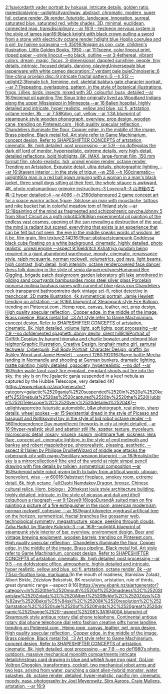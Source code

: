 [2:1](https://www.ebank.nz/aiartgenerator?category=2%3A1)[savior](https://www.ebank.nz/aiartgenerator?category=savior)[darth vader portrait by hokusai, intricate details, golden ratio, majestic](https://www.ebank.nz/aiartgenerator?category=darth%2520vader%2520portrait%2520by%2520hokusai%2C%2520intricate%2520details%2C%2520golden%2520ratio%2C%2520majestic)[playing](https://www.ebank.nz/aiartgenerator?category=playing)[--uplight](https://www.ebank.nz/aiartgenerator?category=--uplight)[city](https://www.ebank.nz/aiartgenerator?category=city)[archway, abstract, chromatic, modern, super hd, octane render, 8k render, futuristic, landscape, innovation, surreal, saturated blue, saturated red, white shades, 3D, minimal, euclidean, connected map, transdisciplinary --ar 16:9 --test](https://www.ebank.nz/aiartgenerator?category=archway%2C%2520abstract%2C%2520chromatic%2C%2520modern%2C%2520super%2520hd%2C%2520octane%2520render%2C%25208k%2520render%2C%2520futuristic%2C%2520landscape%2C%2520innovation%2C%2520surreal%2C%2520saturated%2520blue%2C%2520saturated%2520red%2C%2520white%2520shades%2C%25203D%2C%2520minimal%2C%2520euclidean%2C%2520connected%2520map%2C%2520transdisciplinary%2520--ar%252016%3A9%2520--test)[neon nervous system in the style of james jean](https://www.ebank.nz/aiartgenerator?category=neon%2520nervous%2520system%2520in%2520the%2520style%2520of%2520james%2520jean)[16:9](https://www.ebank.nz/aiartgenerator?category=16%3A9)[black knight with black crown pulling a sword from a stone with electricity octane render hd](https://www.ebank.nz/aiartgenerator?category=black%2520knight%2520with%2520black%2520crown%2520pulling%2520a%2520sword%2520from%2520a%2520stone%2520with%2520electricity%2520octane%2520render%2520hd)[light blue Hoplia coerulea and a girl,  by hajime sorayama —h 350](https://www.ebank.nz/aiartgenerator?category=light%2520blue%2520Hoplia%2520coerulea%2520and%2520a%2520girl%2C%2520%2520by%2520hajime%2520sorayama%2520%E2%80%94h%2520350)[16:9](https://www.ebank.nz/aiartgenerator?category=16%3A9)[piggie as cop, cute, children's illustration, Little Golden Books, 1950 --ar 11:1](https://www.ebank.nz/aiartgenerator?category=piggie%2520as%2520cop%2C%2520cute%2C%2520children%27s%2520illustration%2C%2520Little%2520Golden%2520Books%2C%25201950%2520--ar%252011%3A1)[scene, color linocut print, ripped paper --style linocut —no black, outline —ar 3:4](https://www.ebank.nz/aiartgenerator?category=scene%2C%2520color%2520linocut%2520print%2C%2520ripped%2520paper%2520--style%2520linocut%2520%E2%80%94no%2520black%2C%2520outline%2520%E2%80%94ar%25203%3A4)[ethereal, vibrant colors, dream, magic, focus, 3-dimensional, dappled sunshine, people, tiny details, intrinsic, focused details, dancing, playing](https://www.ebank.nz/aiartgenerator?category=ethereal%2C%2520vibrant%2520colors%2C%2520dream%2C%2520magic%2C%2520focus%2C%25203-dimensional%2C%2520dappled%2520sunshine%2C%2520people%2C%2520tiny%2520details%2C%2520intrinsic%2C%2520focused%2520details%2C%2520dancing%2C%2520playing)[Universe](https://www.ebank.nz/aiartgenerator?category=Universe)[pale blue jasperware with white cameo decoration::7 verdant pale buleChinoiserie::6 fine-china orcelain disc::9 intricate fractal pattern::5 --h 512 --uplight](https://www.ebank.nz/aiartgenerator?category=pale%2520blue%2520jasperware%2520with%2520white%2520cameo%2520decoration%3A%3A7%2520verdant%2520pale%2520buleChinoiserie%3A%3A6%2520fine-china%2520orcelain%2520disc%3A%3A9%2520intricate%2520fractal%2520pattern%3A%3A5%2520--h%2520512%2520--uplight)[2:3](https://www.ebank.nz/aiartgenerator?category=2%3A3)[female lich, feminine, evil, skeletal  baldurs gate character portrait, --ar 7:11](https://www.ebank.nz/aiartgenerator?category=female%2520lich%2C%2520feminine%2C%2520evil%2C%2520skeletal%2520%2520baldurs%2520gate%2520character%2520portrait%2C%2520--ar%25207%3A11)[repeating, overlapping, pattern, in the style of botanical illustrations, frogs, Lillies, birds, insects,  mixed with 3D, colourful, busy, detailed --ar 16:9](https://www.ebank.nz/aiartgenerator?category=repeating%2C%2520overlapping%2C%2520pattern%2C%2520in%2520the%2520style%2520of%2520botanical%2520illustrations%2C%2520frogs%2C%2520Lillies%2C%2520birds%2C%2520insects%2C%2520%2520mixed%2520with%25203D%2C%2520colourful%2C%2520busy%2C%2520detailed%2520--ar%252016%3A9)[minimal oil painting The Sioux tribe originally lived as Woodland Indians along the upper Mississippi in Minnesota --ar 16:8](https://www.ebank.nz/aiartgenerator?category=minimal%2520oil%2520painting%2520The%2520Sioux%2520tribe%2520originally%2520lived%2520as%2520Woodland%2520Indians%2520along%2520the%2520upper%2520Mississippi%2520in%2520Minnesota%2520--ar%252016%3A8)[alien hospital, highly detailed and intricate, hyper realistic, yellow and blue, sci fi, artstation, octane render, 8k --ar 7:5](https://www.ebank.nz/aiartgenerator?category=alien%2520hospital%2C%2520highly%2520detailed%2520and%2520intricate%2C%2520hyper%2520realistic%2C%2520yellow%2520and%2520blue%2C%2520sci%2520fi%2C%2520artstation%2C%2520octane%2520render%2C%25208k%2520--ar%25207%3A5)[8K](https://www.ebank.nz/aiartgenerator?category=8K)[dog, cat, yellow --ar 1:3](https://www.ebank.nz/aiartgenerator?category=dog%2C%2520cat%2C%2520yellow%2520--ar%25201%3A3)[A blueprint of steampunk style wooden phonograph,  overview, prop design, wooden cane,  trending on Pinterest.com  , High quality specular reflection ,  Chandeliers illuminate the floor, Copper  edge, in the middle of the image, Brass pipeline,  Black metal foil,  Art style refer to Game Machinarium.  concept design, Refer to SHAPESHIFTER CONCEPTS  of artstation, cinematic,  8k, high detailed,  post processing    --ar 5:9   --no dof](https://www.ebank.nz/aiartgenerator?category=A%2520blueprint%2520of%2520steampunk%2520style%2520wooden%2520phonograph%2C%2520%2520overview%2C%2520prop%2520design%2C%2520wooden%2520cane%2C%2520%2520trending%2520on%2520Pinterest.com%2520%2520%2C%2520High%2520quality%2520specular%2520reflection%2520%2C%2520%2520Chandeliers%2520illuminate%2520the%2520floor%2C%2520Copper%2520%2520edge%2C%2520in%2520the%2520middle%2520of%2520the%2520image%2C%2520Brass%2520pipeline%2C%2520%2520Black%2520metal%2520foil%2C%2520%2520Art%2520style%2520refer%2520to%2520Game%2520Machinarium.%2520%2520concept%2520design%2C%2520Refer%2520to%2520SHAPESHIFTER%2520CONCEPTS%2520%2520of%2520artstation%2C%2520cinematic%2C%2520%25208k%2C%2520high%2520detailed%2C%2520%2520post%2520processing%2520%2520%2520%2520--ar%25205%3A9%2520%2520%2520--no%2520dof)[legolas the dark elf lord of mordor, hyperrealistic, extreme details, very high-detail, detailed reflections, bold highlights, 8K, IMAX, large-format film, 150 mm format film, photo-realistic, hdr, unreal engine render, octane render, Trending on Artstation, Exquisite detail, ultra details, photographic lighting, --ar 16:9](https://www.ebank.nz/aiartgenerator?category=legolas%2520the%2520dark%2520elf%2520lord%2520of%2520mordor%2C%2520hyperrealistic%2C%2520extreme%2520details%2C%2520very%2520high-detail%2C%2520detailed%2520reflections%2C%2520bold%2520highlights%2C%25208K%2C%2520IMAX%2C%2520large-format%2520film%2C%2520150%2520mm%2520format%2520film%2C%2520photo-realistic%2C%2520hdr%2C%2520unreal%2520engine%2520render%2C%2520octane%2520render%2C%2520Trending%2520on%2520Artstation%2C%2520Exquisite%2520detail%2C%2520ultra%2520details%2C%2520photographic%2520lighting%2C%2520--ar%252016%3A9)[tavern interior :: in the style of trigun --w 256 --h 160](https://www.ebank.nz/aiartgenerator?category=tavern%2520interior%2520%3A%3A%2520in%2520the%2520style%2520of%2520trigun%2520--w%2520256%2520--h%2520160)[cinematic](https://www.ebank.nz/aiartgenerator?category=cinematic)[--uplight](https://www.ebank.nz/aiartgenerator?category=--uplight)[60](https://www.ebank.nz/aiartgenerator?category=60)[a man in a red ball gown arguing with a woman in a man's black jacket, three small dogs sitting at their feet, the whole sitauce is awkward, 4K, photo realism](https://www.ebank.nz/aiartgenerator?category=a%2520man%2520in%2520a%2520red%2520ball%2520gown%2520arguing%2520with%2520a%2520woman%2520in%2520a%2520man%27s%2520black%2520jacket%2C%2520three%2520small%2520dogs%2520sitting%2520at%2520their%2520feet%2C%2520the%2520whole%2520sitauce%2520is%2520awkward%2C%25204K%2C%2520photo%2520realism)[antique grimoire instructions::3 Lovecraft::3 山海経の古典::2 hyper detailed::4 --w 4096 --h 2160](https://www.ebank.nz/aiartgenerator?category=antique%2520grimoire%2520instructions%3A%3A3%2520Lovecraft%3A%3A3%2520%E5%B1%B1%E6%B5%B7%E7%B5%8C%E3%81%AE%E5%8F%A4%E5%85%B8%3A%3A2%2520hyper%2520detailed%3A%3A4%2520--w%25204096%2520--h%25202160)[dishonoured 2  game concept art for a space warrior action figure ,3d](https://www.ebank.nz/aiartgenerator?category=dishonoured%25202%2520%2520game%2520concept%2520art%2520for%2520a%2520space%2520warrior%2520action%2520figure%2520%2C3d)[close up man with moustache, tattoos and nike bucket hat in colorful meadow tom of finland style —ar 12:18](https://www.ebank.nz/aiartgenerator?category=close%2520up%2520man%2520with%2520moustache%2C%2520tattoos%2520and%2520nike%2520bucket%2520hat%2520in%2520colorful%2520meadow%2520tom%2520of%2520finland%2520style%2520%E2%80%94ar%252012%3A18)[painting of the mind as fragmented and schizophrenic psyche](https://www.ebank.nz/aiartgenerator?category=painting%2520of%2520the%2520mind%2520as%2520fragmented%2520and%2520schizophrenic%2520psyche)[Johnny 5 from Short Circuit as a goth robot](https://www.ebank.nz/aiartgenerator?category=Johnny%25205%2520from%2520Short%2520Circuit%2520as%2520a%2520goth%2520robot)[4:5](https://www.ebank.nz/aiartgenerator?category=4%3A5)[1636](https://www.ebank.nz/aiartgenerator?category=1636)[an experimental oil painting of the endless vast cosmos, opening of the sun revealing a destruction of the soul, the mind is radiant but scared, everything that exists is an experience that can be felt but not seen, the eye in the middle speaks words of wisdom, let it be, film grain, film texture](https://www.ebank.nz/aiartgenerator?category=an%2520experimental%2520oil%2520painting%2520of%2520the%2520endless%2520vast%2520cosmos%2C%2520opening%2520of%2520the%2520sun%2520revealing%2520a%2520destruction%2520of%2520the%2520soul%2C%2520the%2520mind%2520is%2520radiant%2520but%2520scared%2C%2520everything%2520that%2520exists%2520is%2520an%2520experience%2520that%2520can%2520be%2520felt%2520but%2520not%2520seen%2C%2520the%2520eye%2520in%2520the%2520middle%2520speaks%2520words%2520of%2520wisdom%2C%2520let%2520it%2520be%2C%2520film%2520grain%2C%2520film%2520texture)[2:1](https://www.ebank.nz/aiartgenerator?category=2%3A1)[4D](https://www.ebank.nz/aiartgenerator?category=4D)[16:9](https://www.ebank.nz/aiartgenerator?category=16%3A9)[fear::abstract](https://www.ebank.nz/aiartgenerator?category=fear%3A%3Aabstract)[steampunk Goddess](https://www.ebank.nz/aiartgenerator?category=steampunk%2520Goddess)[a black cube floating on a white background, cinematic, highly detailed, photo realistic, unreal engine --aspect 9:16](https://www.ebank.nz/aiartgenerator?category=a%2520black%2520cube%2520floating%2520on%2520a%2520white%2520background%2C%2520cinematic%2C%2520highly%2520detailed%2C%2520photo%2520realistic%2C%2520unreal%2520engine%2520--aspect%25209%3A16)[eldritch Kshatriya gundam being repaired in a giant abandoned warehouse, moody, cinematic, renaissance style, ralph mcquarrie, norman rockwell, volumetrics, god rays, light beams, high contrast, high detail, high intensity, octane render](https://www.ebank.nz/aiartgenerator?category=eldritch%2520Kshatriya%2520gundam%2520being%2520repaired%2520in%2520a%2520giant%2520abandoned%2520warehouse%2C%2520moody%2C%2520cinematic%2C%2520renaissance%2520style%2C%2520ralph%2520mcquarrie%2C%2520norman%2520rockwell%2C%2520volumetrics%2C%2520god%2520rays%2C%2520light%2520beams%2C%2520high%2520contrast%2C%2520high%2520detail%2C%2520high%2520intensity%2C%2520octane%2520render)[covered face dancer dress folk dancing in the style of sepia daguerreotypes](https://www.ebank.nz/aiartgenerator?category=covered%2520face%2520dancer%2520dress%2520folk%2520dancing%2520in%2520the%2520style%2520of%2520sepia%2520daguerreotypes)[Humanoid Bee Giggling, brigade patch design](https://www.ebank.nz/aiartgenerator?category=Humanoid%2520Bee%2520Giggling%2C%2520brigade%2520patch%2520design)[room garden laboratory  gilt lake  smothered in gilding sand courtyards bambusoides moss steel silver glass  Porcelain monarsa molinia bauhaus panes with  curved of blue glass iron Chandeliers  rock transparent bathroom](https://www.ebank.nz/aiartgenerator?category=room%2520garden%2520laboratory%2520%2520gilt%2520lake%2520%2520smothered%2520in%2520gilding%2520sand%2520courtyards%2520bambusoides%2520moss%2520steel%2520silver%2520glass%2520%2520Porcelain%2520monarsa%2520molinia%2520bauhaus%2520panes%2520with%2520%2520curved%2520of%2520blue%2520glass%2520iron%2520Chandeliers%2520%2520rock%2520transparent%2520bathroom)[retro dark vintage sci-fi, robot detective in trenchcoat, 2D matte illustration, 4k symmetrical portrait, Jamie Hewlett trending on artstation --ar 9:16](https://www.ebank.nz/aiartgenerator?category=retro%2520dark%2520vintage%2520sci-fi%2C%2520robot%2520detective%2520in%2520trenchcoat%2C%25202D%2520matte%2520illustration%2C%25204k%2520symmetrical%2520portrait%2C%2520Jamie%2520Hewlett%2520trending%2520on%2520artstation%2520--ar%25209%3A16)[A blueprint of Steampunk style Fire Balloon,  trending on Pinterest.com  , Hemp rope, canvas, leather, net, prop design, High quality specular reflection , Copper  edge, in the middle of the image, Brass pipeline,  Black metal foil,  ::3  Art style refer to Game Machinarium.  concept design, Refer to SHAPESHIFTER CONCEPTS  of artstation, cinematic,  8k, high detailed,  volume light,  soft lights,  post processing    --ar 7:9   --no dof](https://www.ebank.nz/aiartgenerator?category=A%2520blueprint%2520of%2520Steampunk%2520style%2520Fire%2520Balloon%2C%2520%2520trending%2520on%2520Pinterest.com%2520%2520%2C%2520Hemp%2520rope%2C%2520canvas%2C%2520leather%2C%2520net%2C%2520prop%2520design%2C%2520High%2520quality%2520specular%2520reflection%2520%2C%2520Copper%2520%2520edge%2C%2520in%2520the%2520middle%2520of%2520the%2520image%2C%2520Brass%2520pipeline%2C%2520%2520Black%2520metal%2520foil%2C%2520%2520%3A%3A3%2520%2520Art%2520style%2520refer%2520to%2520Game%2520Machinarium.%2520%2520concept%2520design%2C%2520Refer%2520to%2520SHAPESHIFTER%2520CONCEPTS%2520%2520of%2520artstation%2C%2520cinematic%2C%2520%25208k%2C%2520high%2520detailed%2C%2520%2520volume%2520light%2C%2520%2520soft%2520lights%2C%2520%2520post%2520processing%2520%2520%2520%2520--ar%25207%3A9%2520%2520%2520--no%2520dof)[demented spaghetti::](https://www.ebank.nz/aiartgenerator?category=demented%2520spaghetti%3A%3A)[danny devito, silent hill](https://www.ebank.nz/aiartgenerator?category=danny%2520devito%2C%2520silent%2520hill)[9:16](https://www.ebank.nz/aiartgenerator?category=9%3A16)[Portrait of Griffith Cosplay by harumi hironaka and charlie bowater and edmund blair leighton](https://www.ebank.nz/aiartgenerator?category=Portrait%2520of%2520Griffith%2520Cosplay%2520by%2520harumi%2520hironaka%2520and%2520charlie%2520bowater%2520and%2520edmund%2520blair%2520leighton)[Graphic Illustration, Creative Design, longhair matho girl, samurai techwear, Cyberpunk, Full Body Portrait, Character Design, graffiti, by Ashley Wood and Jamie Hewlett --aspect 1280:1920](https://www.ebank.nz/aiartgenerator?category=Graphic%2520Illustration%2C%2520Creative%2520Design%2C%2520longhair%2520matho%2520girl%2C%2520samurai%2520techwear%2C%2520Cyberpunk%2C%2520Full%2520Body%2520Portrait%2C%2520Character%2520Design%2C%2520graffiti%2C%2520by%2520Ashley%2520Wood%2520and%2520Jamie%2520Hewlett%2520--aspect%25201280%3A1920)[16:9](https://www.ebank.nz/aiartgenerator?category=16%3A9)[large battle Mecha landing in Normandie and shooting at German bunkers, dramatic lighting, matte painting, highly detailed, cgsociety, hyperrealistic, --no dof, --ar 16:9](https://www.ebank.nz/aiartgenerator?category=large%2520battle%2520Mecha%2520landing%2520in%2520Normandie%2520and%2520shooting%2520at%2520German%2520bunkers%2C%2520dramatic%2520lighting%2C%2520matte%2520painting%2C%2520highly%2520detailed%2C%2520cgsociety%2C%2520hyperrealistic%2C%2520--no%2520dof%2C%2520--ar%252016%3A9)[rider waite tarot card; fire eggplant. eggplant shoots out fire into the sky. the sky is on fire.](https://www.ebank.nz/aiartgenerator?category=rider%2520waite%2520tarot%2520card%3B%2520fire%2520eggplant.%2520eggplant%2520shoots%2520out%2520fire%2520into%2520the%2520sky.%2520the%2520sky%2520is%2520on%2520fire.)[galactic ganja suspended in a keef nebula as captured by the Hubble Telescope, very detailed 4K](https://www.ebank.nz/aiartgenerator?category=galactic%2520ganja%2520suspended%2520in%2520a%2520keef%2520nebula%2520as%2520captured%2520by%2520the%2520Hubble%2520Telescope%2C%2520very%2520detailed%25204K)[--uplight](https://www.ebank.nz/aiartgenerator?category=--uplight)[vapor](https://www.ebank.nz/aiartgenerator?category=vapor)[retro futuristic automobile, b&w photograph, real photo, sharp details, wheel spokes --ar 15:9](https://www.ebank.nz/aiartgenerator?category=retro%2520futuristic%2520automobile%2C%2520b%26w%2520photograph%2C%2520real%2520photo%2C%2520sharp%2520details%2C%2520wheel%2520spokes%2520--ar%252015%3A9)[existential dread in the style of Picasso and basquiat and Rothko](https://www.ebank.nz/aiartgenerator?category=existential%2520dread%2520in%2520the%2520style%2520of%2520Picasso%2520and%2520basquiat%2520and%2520Rothko)[vinyl toy in the style of kid robot octane render --h 360](https://www.ebank.nz/aiartgenerator?category=vinyl%2520toy%2520in%2520the%2520style%2520of%2520kid%2520robot%2520octane%2520render%2520--h%2520360)[Independence Day magnificent fireworks in city at night,detailed --ar 16:9](https://www.ebank.nz/aiartgenerator?category=Independence%2520Day%2520magnificent%2520fireworks%2520in%2520city%2520at%2520night%2Cdetailed%2520--ar%252016%3A9)[hyper-realistic skull and abattoir still life, spatter, texture, myceleum, microscopic detail, rosary, viscera, spasm, nightmare fuel, sickness, lens flare, concept art, cinematic lighting, in the style of emil melmoth and banksy and robert mapplethorpe, photorealistic, pleasing, aesthetic,  --aspect 8:11](https://www.ebank.nz/aiartgenerator?category=hyper-realistic%2520skull%2520and%2520abattoir%2520still%2520life%2C%2520spatter%2C%2520texture%2C%2520myceleum%2C%2520microscopic%2520detail%2C%2520rosary%2C%2520viscera%2C%2520spasm%2C%2520nightmare%2520fuel%2C%2520sickness%2C%2520lens%2520flare%2C%2520concept%2520art%2C%2520cinematic%2520lighting%2C%2520in%2520the%2520style%2520of%2520emil%2520melmoth%2520and%2520banksy%2520and%2520robert%2520mapplethorpe%2C%2520photorealistic%2C%2520pleasing%2C%2520aesthetic%2C%2520%2520--aspect%25208%3A11)[alien by Philippe Druillet](https://www.ebank.nz/aiartgenerator?category=alien%2520by%2520Philippe%2520Druillet)[Wizard of middle age attacks the cyberpunk city with magic](https://www.ebank.nz/aiartgenerator?category=Wizard%2520of%2520middle%2520age%2520attacks%2520the%2520cyberpunk%2520city%2520with%2520magic)[75](https://www.ebank.nz/aiartgenerator?category=75)[military weapon blueprint --ar 16:9](https://www.ebank.nz/aiartgenerator?category=military%2520weapon%2520blueprint%2520--ar%252016%3A9)[realistic](https://www.ebank.nz/aiartgenerator?category=realistic)[the sky is a mirror](https://www.ebank.nz/aiartgenerator?category=the%2520sky%2520is%2520a%2520mirror)[collection](https://www.ebank.nz/aiartgenerator?category=collection)[4:1](https://www.ebank.nz/aiartgenerator?category=4%3A1)[the end of the world at night simpel pencil drawing with fine details by tolkien, symmetrical composition —ar 16:9](https://www.ebank.nz/aiartgenerator?category=the%2520end%2520of%2520the%2520world%2520at%2520night%2520simpel%2520pencil%2520drawing%2520with%2520fine%2520details%2520by%2520tolkien%2C%2520symmetrical%2520composition%2520%E2%80%94ar%252016%3A9)[spheroid white robot giving birth to baby from artifical womb, utopian, benevolent, wise --w 600](https://www.ebank.nz/aiartgenerator?category=spheroid%2520white%2520robot%2520giving%2520birth%2520to%2520baby%2520from%2520artifical%2520womb%2C%2520utopian%2C%2520benevolent%2C%2520wise%2520--w%2520600)[16:9](https://www.ebank.nz/aiartgenerator?category=16%3A9)[abstract fireplace, smokey room, extreme detail, 8k, high octane](https://www.ebank.nz/aiartgenerator?category=abstract%2520fireplace%2C%2520smokey%2520room%2C%2520extreme%2520detail%2C%25208k%2C%2520high%2520octane)[「all:Dashi Namdakov,Dragon, bronze, Chinese cultural relics, Horn, biology」](https://www.ebank.nz/aiartgenerator?category=%E3%80%8Call%3ADashi%2520Namdakov%2CDragon%2C%2520bronze%2C%2520Chinese%2520cultural%2520relics%2C%2520Horn%2C%2520biology%E3%80%8D)[20th](https://www.ebank.nz/aiartgenerator?category=20th)[sky](https://www.ebank.nz/aiartgenerator?category=sky)[st louis style architecture building, highly detailed, intricate, in the style of picasso and dali and ithell colquhoun a risograph —ar 9:12](https://www.ebank.nz/aiartgenerator?category=st%2520louis%2520style%2520architecture%2520building%2C%2520highly%2520detailed%2C%2520intricate%2C%2520in%2520the%2520style%2520of%2520picasso%2520and%2520dali%2520and%2520ithell%2520colquhoun%2520a%2520risograph%2520%E2%80%94ar%25209%3A12)[eye](https://www.ebank.nz/aiartgenerator?category=eye)[9:16](https://www.ebank.nz/aiartgenerator?category=9%3A16)[logo](https://www.ebank.nz/aiartgenerator?category=logo)[Durand](https://www.ebank.nz/aiartgenerator?category=Durand)[A suited man on fire painting a picture of a fire extinguisher in the room, american modernism, norman rockwell, cohesive, --ar 16:9](https://www.ebank.nz/aiartgenerator?category=A%2520suited%2520man%2520on%2520fire%2520painting%2520a%2520picture%2520of%2520a%2520fire%2520extinguisher%2520in%2520the%2520room%2C%2520american%2520modernism%2C%2520norman%2520rockwell%2C%2520cohesive%2C%2520--ar%252016%3A9)[giant kilometer yggdrasil artificial tree on the horizon, symmetrical, fractal branches like gossamer web, technological symmetry, megastructure, space, peeking through clouds, Zaha Hadid, by Stanley Kubrick::3 —ar 16:9](https://www.ebank.nz/aiartgenerator?category=giant%2520kilometer%2520yggdrasil%2520artificial%2520tree%2520on%2520the%2520horizon%2C%2520symmetrical%2C%2520fractal%2520branches%2520like%2520gossamer%2520web%2C%2520technological%2520symmetry%2C%2520megastructure%2C%2520space%2C%2520peeking%2520through%2520clouds%2C%2520Zaha%2520Hadid%2C%2520by%2520Stanley%2520Kubrick%3A%3A3%2520%E2%80%94ar%252016%3A9)[--uplight](https://www.ebank.nz/aiartgenerator?category=--uplight)[A blueprint of steampunk style interior of bar,  overview, environment  design,  Beer and vintage brewing equipment, wooden barrels,  trending on Pinterest.com  , High quality specular reflection ,  Chandeliers illuminate the floor, Copper  edge, in the middle of the image, Brass pipeline,  Black metal foil,  Art style refer to Game Machinarium.  concept design, Refer to SHAPESHIFTER CONCEPTS  of artstation, cinematic,  8k, high detailed,  post processing    --ar 9:5   --no dof](https://www.ebank.nz/aiartgenerator?category=A%2520blueprint%2520of%2520steampunk%2520style%2520interior%2520of%2520bar%2C%2520%2520overview%2C%2520environment%2520%2520design%2C%2520%2520Beer%2520and%2520vintage%2520brewing%2520equipment%2C%2520wooden%2520barrels%2C%2520%2520trending%2520on%2520Pinterest.com%2520%2520%2C%2520High%2520quality%2520specular%2520reflection%2520%2C%2520%2520Chandeliers%2520illuminate%2520the%2520floor%2C%2520Copper%2520%2520edge%2C%2520in%2520the%2520middle%2520of%2520the%2520image%2C%2520Brass%2520pipeline%2C%2520%2520Black%2520metal%2520foil%2C%2520%2520Art%2520style%2520refer%2520to%2520Game%2520Machinarium.%2520%2520concept%2520design%2C%2520Refer%2520to%2520SHAPESHIFTER%2520CONCEPTS%2520%2520of%2520artstation%2C%2520cinematic%2C%2520%25208k%2C%2520high%2520detailed%2C%2520%2520post%2520processing%2520%2520%2520%2520--ar%25209%3A5%2520%2520%2520--no%2520dof)[dystopic office, atmospheric, highly detailed and intricate, hyper realistic, yellow and blue, sci fi, artstation, octane render, 8k --ar 7:5](https://www.ebank.nz/aiartgenerator?category=dystopic%2520office%2C%2520atmospheric%2C%2520highly%2520detailed%2520and%2520intricate%2C%2520hyper%2520realistic%2C%2520yellow%2520and%2520blue%2C%2520sci%2520fi%2C%2520artstation%2C%2520octane%2520render%2C%25208k%2520--ar%25207%3A5)[sci-fi](https://www.ebank.nz/aiartgenerator?category=sci-fi)[cotton logo. marijuana.](https://www.ebank.nz/aiartgenerator?category=cotton%2520logo.%2520marijuana.)[In the mouth of madness, Stanislaw Zoladz, Albert Birkle, Zdzisław Beksiński, 8K resolution, artstation, rule of thirds, great dynamic range --aspect 8:16](https://www.ebank.nz/aiartgenerator?category=In%2520the%2520mouth%2520of%2520madness%2C%2520Stanislaw%2520Zoladz%2C%2520Albert%2520Birkle%2C%2520Zdzis%C5%82aw%2520Beksi%C5%84ski%2C%25208K%2520resolution%2C%2520artstation%2C%2520rule%2520of%2520thirds%2C%2520great%2520dynamic%2520range%2520--aspect%25208%3A16)[400](https://www.ebank.nz/aiartgenerator?category=400)[A blueprint of Steampunk style antique rotary dial phone telephone,  Continental antique rotary dial phone telephone dial retro fashion creative gifts home landline, trending on Pinterest.com  , Hemp rope, canvas, leather, net, prop design, High quality specular reflection , Copper  edge, in the middle of the image, Brass pipeline,  Black metal foil,  ::3  Art style refer to Game Machinarium.  concept design, Refer to SHAPESHIFTER CONCEPTS  of artstation, cinematic,  8k, high detailed,  post processing    --ar 7:9   --no dof](https://www.ebank.nz/aiartgenerator?category=A%2520blueprint%2520of%2520Steampunk%2520style%2520antique%2520rotary%2520dial%2520phone%2520telephone%2C%2520%2520Continental%2520antique%2520rotary%2520dial%2520phone%2520telephone%2520dial%2520retro%2520fashion%2520creative%2520gifts%2520home%2520landline%2C%2520trending%2520on%2520Pinterest.com%2520%2520%2C%2520Hemp%2520rope%2C%2520canvas%2C%2520leather%2C%2520net%2C%2520prop%2520design%2C%2520High%2520quality%2520specular%2520reflection%2520%2C%2520Copper%2520%2520edge%2C%2520in%2520the%2520middle%2520of%2520the%2520image%2C%2520Brass%2520pipeline%2C%2520%2520Black%2520metal%2520foil%2C%2520%2520%3A%3A3%2520%2520Art%2520style%2520refer%2520to%2520Game%2520Machinarium.%2520%2520concept%2520design%2C%2520Refer%2520to%2520SHAPESHIFTER%2520CONCEPTS%2520%2520of%2520artstation%2C%2520cinematic%2C%2520%25208k%2C%2520high%2520detailed%2C%2520%2520post%2520processing%2520%2520%2520%2520--ar%25207%3A9%2520%2520%2520--no%2520dof)[1980’s photo, outdoors, massive mechanical monolith compartments intricate detail](https://www.ebank.nz/aiartgenerator?category=1980%E2%80%99s%2520photo%2C%2520outdoors%2C%2520massive%2520mechanical%2520monolith%2520compartments%2520intricate%2520detail)[christmas card drawing in blue and white](https://www.ebank.nz/aiartgenerator?category=christmas%2520card%2520drawing%2520in%2520blue%2520and%2520white)[A huge iron giant, GoLion Voltron Chogokin, transformers, cockpit, two mechanical robot arms and two legs, arising from water, punching a giant alien-hybrid monster, water splashes, 4k, octane render, detailed, hyper-realistic, pacific rim, cinematic, moody, nasa, photography by Joel Meyerowitz, Slim Aarons, Craig Mullens, artstation, --ar 16:9](https://www.ebank.nz/aiartgenerator?category=A%2520huge%2520iron%2520giant%2C%2520GoLion%2520Voltron%2520Chogokin%2C%2520transformers%2C%2520cockpit%2C%2520two%2520mechanical%2520robot%2520arms%2520and%2520two%2520legs%2C%2520arising%2520from%2520water%2C%2520punching%2520a%2520giant%2520alien-hybrid%2520monster%2C%2520water%2520splashes%2C%25204k%2C%2520octane%2520render%2C%2520detailed%2C%2520hyper-realistic%2C%2520pacific%2520rim%2C%2520cinematic%2C%2520moody%2C%2520nasa%2C%2520photography%2520by%2520Joel%2520Meyerowitz%2C%2520Slim%2520Aarons%2C%2520Craig%2520Mullens%2C%2520artstation%2C%2520--ar%252016%3A9)